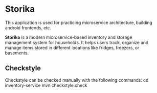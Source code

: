# Storika
This application is used for practicing microservice architecture, building android frontends, etc.

**Storika** is a modern microservice-based inventory and storage management system for households.
It helps users track, organize and manage items stored in different locations like fridges, freezers, or basements.

## Checkstyle
Checkstyle can be checked manually with the following commands:
cd inventory-service
mvn checkstyle:check
